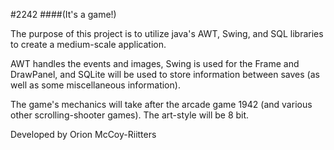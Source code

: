 #2242
####(It's a game!)

The purpose of this project is to utilize java's AWT, Swing, and SQL libraries
to create a medium-scale application. 

AWT handles the events and images, Swing is used for the Frame and DrawPanel, and
SQLite will be used to store information between saves (as well as some 
miscellaneous information).

The game's mechanics will take after the arcade game 1942 
(and various other scrolling-shooter games). The art-style will
be 8 bit.

Developed by Orion McCoy-Riitters 